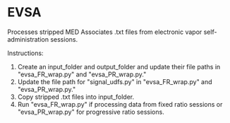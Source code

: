 # EVSA
Processes stripped MED Associates .txt files from electronic vapor self-administration sessions.

Instructions:
1. Create an input_folder and output_folder and update their file paths in "evsa_FR_wrap.py" and "evsa_PR_wrap.py."
2. Update the file path for "signal_udfs.py" in "evsa_FR_wrap.py" and "evsa_PR_wrap.py."
3. Copy stripped .txt files into input_folder.
4. Run "evsa_FR_wrap.py" if processing data from fixed ratio sessions or "evsa_PR_wrap.py" for progressive ratio sessions.
